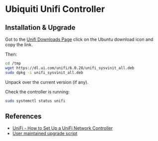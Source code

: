 # Ubiquiti Unifi Controller

## Installation & Upgrade

Got to the [Unifi Downloads Page](https://www.ui.com/download/unifi/) click on the Ubuntu download icon and copy the link.

Then:

```sh
cd /tmp
wget https://dl.ui.com/unifi/6.0.28/unifi_sysvinit_all.deb
sudo dpkg -i unifi_sysvinit_all.deb
```

Unpack over the current version (if any).

Check the controller is running:

```sh
sudo systemctl status unifi
```

## References

- [UniFi - How to Set Up a UniFi Network Controller](https://help.ui.com/hc/en-us/articles/360012282453-UniFi-How-to-Set-Up-a-UniFi-Network-Controller)
- [User maintained upgrade script](https://get.glennr.nl/unifi/update/unifi-update.sh)
